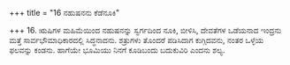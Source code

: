 +++
title = "16 ನಹುಷನನು ಕೆಡೆನೂಕಿ"

+++
16. ಋಷಿಗಳ ಮಹಿಮೆಯಿಂದ ನಹುಷನನ್ನು ಸ್ವರ್ಗದಿಂದ ನೂಕಿ, ಬೀಳಿಸಿ, ದೇವತೆಗಳ ಒಡೆಯನಾದ ಇಂದ್ರನು ಮತ್ತೆ ಸಾರ್ವಭೌಮಾಧಿಕಾರದಲ್ಲಿ ಸಿದ್ಧನಾದನು. ಶತ್ರುಗಳು ತೊಂದರೆ ಪಡಿಸಿದಾಗ ಕುಗ್ಗಿದವನು, ನಂತರ ಒಳ್ಳೆಯ ಫಲವನ್ನು ಕಂಡನು. ಹಾಗೆಯೇ  ಭೂಮಿಯು ನಿನಗೆ ಕೂಡಿಬಂದು ಬದುಕುವಿರಿ ಎಂದನು ಶಲ್ಯ.